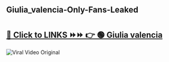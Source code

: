 
 ## Giulia_valencia-Only-Fans-Leaked

# <h2><a href="https://clipsfans.com/Giulia_valencia&ref=git">🔗 Click to LINKS ⏩⏩ 👉 🟢 Giulia valencia </a></h2>

<a href="https://clipsfans.com/Giulia_valencia&ref=git" rel="nofollow" data-target="animated-image.originalLink"><img src="https://i.ibb.co.com/xMMVF88/686577567.gif" alt="Viral Video Original" style="max-width: 100%; display: inline-block;" data-target="animated-image.originalImage"></a>
